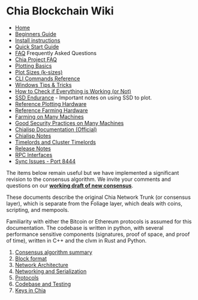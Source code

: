 # Chia Blockchain Wiki

* [Home](https://github.com/Chia-Network/chia-blockchain/wiki)
* [Beginners Guide](https://github.com/Chia-Network/chia-blockchain/wiki/Beginners-Guide)
* [Install instructions](https://github.com/Chia-Network/chia-blockchain/wiki/INSTALL)
* [Quick Start Guide](https://github.com/Chia-Network/chia-blockchain/wiki/Quick-Start-Guide)
* [FAQ](https://github.com/Chia-Network/chia-blockchain/wiki/FAQ) Frequently Asked Questions
* [Chia Project FAQ](https://www.chia.net/faq/)
* [Plotting Basics](https://www.chia.net/2021/02/22/plotting-basics.html)
* [Plot Sizes (k-sizes)](https://github.com/Chia-Network/chia-blockchain/wiki/k-sizes)
* [CLI Commands Reference](https://github.com/Chia-Network/chia-blockchain/wiki/CLI-Commands-Reference)
* [Windows Tips & Tricks](https://github.com/Chia-Network/chia-blockchain/wiki/Windows-Tips-and-Tricks)
* [How to Check if Everything is Working (or Not)](https://github.com/Chia-Network/chia-blockchain/wiki/How-to-Check-If-Everything-is-Working-(or-Not))
* [SSD Endurance](https://github.com/Chia-Network/chia-blockchain/wiki/SSD-Endurance) - Important notes on using SSD to plot.
* [Reference Plotting Hardware](https://github.com/Chia-Network/chia-blockchain/wiki/Reference-Plotting-Hardware)
* [Reference Farming Hardware](https://github.com/Chia-Network/chia-blockchain/wiki/Reference-Farming-Hardware)
* [Farming on Many Machines](https://github.com/Chia-Network/chia-blockchain/wiki/Farming-on-many-machines)
* [Good Security Practices on Many Machines](https://github.com/Chia-Network/chia-blockchain/wiki/Good-Security-Practices-on-Many-Machines)
* [Chialisp Documentation (Official)](https://chialisp.com/)
* [Chialisp Notes](https://github.com/Chia-Network/chia-blockchain/wiki/ChiaLisp/)
* [Timelords and Cluster Timelords](https://github.com/Chia-Network/chia-blockchain/wiki/Timelords)
* [Release Notes](https://www.chia.net/releases/)
* [RPC Interfaces](https://github.com/Chia-Network/chia-blockchain/wiki/RPC-Interfaces)
* [Sync Issues - Port 8444](https://github.com/Chia-Network/chia-blockchain/wiki/Resolving-Sync-Issues---Port-8444)

The items below remain useful but we have implemented a significant revision to the consensus algorithm. We invite your comments and questions on our **[working draft of new consensus](https://docs.google.com/document/d/1tmRIb7lgi4QfKkNaxuKOBHRmwbVlGL4f7EsBDr_5xZE/edit)**.

These documents describe the original Chia Network Trunk (or consensus layer),
which is separate from the Foliage layer, which deals with coins, scripting,
and mempools.

Familiarity with either the Bitcoin or Ethereum protocols is assumed for this documentation.
The codebase is written in python, with several performance sensitive components (signatures, proof of space,
and proof of time), written in C++ and the clvm in Rust and Python.

1. [Consensus algorithm summary](https://github.com/Chia-Network/chia-blockchain/wiki/Consensus-Algorithm-Summary)
2. [Block format](https://github.com/Chia-Network/chia-blockchain/wiki/Block-Format)
3. [Network Architecture](https://github.com/Chia-Network/chia-blockchain/wiki/Network-Architecture)
4. [Networking and Serialization](https://github.com/Chia-Network/chia-blockchain/wiki/Networking-and-Serialization)
5. [Protocols](https://github.com/Chia-Network/chia-blockchain/wiki/Protocols)
6. [Codebase and Testing](https://github.com/Chia-Network/chia-blockchain/wiki/Codebase-and-Testing)
7. [Keys in Chia](https://github.com/Chia-Network/chia-blockchain/wiki/Chia-Keys-Architecture)
